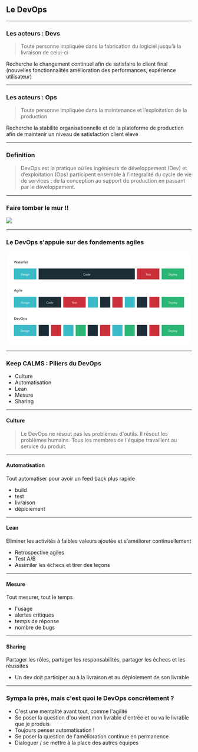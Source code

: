 ## Le DevOps

----

### Les acteurs : Devs
> Toute personne impliquée dans la fabrication du logiciel jusqu’à la livraison de celui-ci

Recherche le changement continuel afin de satisfaire le client final (nouvelles fonctionnalités amélioration des performances, expérience utilisateur)

----

### Les acteurs : Ops
> Toute personne impliquée dans la maintenance et l’exploitation de la production

Recherche la stabilité organisationnelle et de la plateforme de production afin de maintenir un niveau de satisfaction client élevé

----

### Definition
> DevOps est la pratique où les ingénieurs de développement (Dev) et d’exploitation (Ops) participent ensemble à l’intégralité du cycle de vie de services : de la conception au support de production en passant par le développement.

----

### Faire tomber le mur !!
<img src="https://www.niceideas.ch/roller2/badtrash/mediaresource/ce967df5-4dca-4f37-a480-b683bd742259" style="background:none; border:none; box-shadow:none;" />

----

### Le DevOps s'appuie sur des fondements agiles

<img src="images/devops.jpg" style="background:none; border:none; box-shadow:none;"/>

----

### Keep CALMS : Piliers du DevOps

* Culture
* Automatisation
* Lean 
* Mesure
* Sharing


----


#### Culture

> Le DevOps ne résout pas les problèmes d'outils. Il résout les problèmes humains.
Tous les membres de l'équipe travaillent au service du produit.

----

#### Automatisation

Tout automatiser pour avoir un feed back plus rapide
* build
* test
* livraison
* déploiement

----

#### Lean

Eliminer les activités à faibles valeurs ajoutée et s'améliorer continuellement
* Retrospective agiles
* Test A/B
* Assimiler les échecs et tirer des leçons

----

#### Mesure

Tout mesurer, tout le temps
* l'usage
* alertes critiques
* temps de réponse
* nombre de bugs

----

#### Sharing

Partager les rôles, partager les responsabilités, partager les échecs et les réussites
* Un dev doit participer au à la livraison et au déploiement de son livrable

----

### Sympa la près, mais c'est quoi le DevOps concrètement ?

* C'est une mentalité avant tout, comme l'agilité
* Se poser la question d'ou vient mon livrable d'entrée et ou va le livrable que je produis
* Toujours penser automatisation !
* Se poser la question de l'amélioration continue en permanence
* Dialoguer / se mettre à la place des autres équipes

